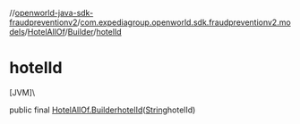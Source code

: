 //[openworld-java-sdk-fraudpreventionv2](../../../../index.md)/[com.expediagroup.openworld.sdk.fraudpreventionv2.models](../../index.md)/[HotelAllOf](../index.md)/[Builder](index.md)/[hotelId](hotel-id.md)

# hotelId

[JVM]\

public final [HotelAllOf.Builder](index.md)[hotelId](hotel-id.md)([String](https://docs.oracle.com/javase/8/docs/api/java/lang/String.html)hotelId)
